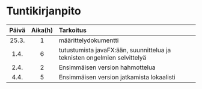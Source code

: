 # Tuntikirjanpito


|Päivä |Aika(h) | Tarkoitus |
|:----:|:------:|:----------|
|25.3.  |   1   |määrittelydokumentti|
|1.4.   | 6     |tutustumista javaFX:ään, suunnittelua ja teknisten ongelmien selvittelyä|
|2.4.   | 2     | Ensimmäisen version hahmottelua|
|4.4.   |5      |Ensimmäisen version jatkamista lokaalisti|
